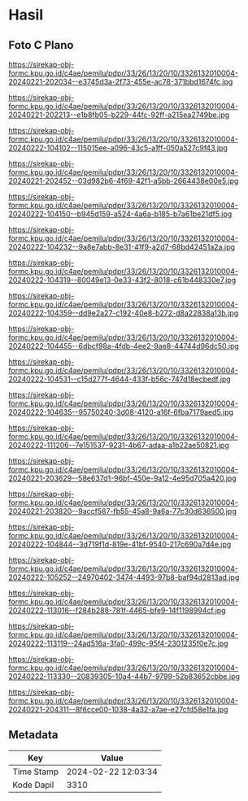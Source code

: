 # Hasil

## Foto C Plano

https://sirekap-obj-formc.kpu.go.id/c4ae/pemilu/pdpr/33/26/13/20/10/3326132010004-20240221-202034--e3745d3a-2f73-455e-ac78-371bbd1674fc.jpg

https://sirekap-obj-formc.kpu.go.id/c4ae/pemilu/pdpr/33/26/13/20/10/3326132010004-20240221-202213--e1b8fb05-b229-44fc-92ff-a215ea2749be.jpg

https://sirekap-obj-formc.kpu.go.id/c4ae/pemilu/pdpr/33/26/13/20/10/3326132010004-20240222-104102--115015ee-a096-43c5-a1ff-050a527c9f43.jpg

https://sirekap-obj-formc.kpu.go.id/c4ae/pemilu/pdpr/33/26/13/20/10/3326132010004-20240221-202452--03d982b6-4f69-42f1-a5bb-2664438e00e5.jpg

https://sirekap-obj-formc.kpu.go.id/c4ae/pemilu/pdpr/33/26/13/20/10/3326132010004-20240222-104150--b945d159-a524-4a6a-b185-b7a61be21df5.jpg

https://sirekap-obj-formc.kpu.go.id/c4ae/pemilu/pdpr/33/26/13/20/10/3326132010004-20240222-104232--9a8e7abb-8e31-41f9-a2d7-68bd42451a2a.jpg

https://sirekap-obj-formc.kpu.go.id/c4ae/pemilu/pdpr/33/26/13/20/10/3326132010004-20240222-104319--80049e13-0e33-43f2-8018-c61b448330e7.jpg

https://sirekap-obj-formc.kpu.go.id/c4ae/pemilu/pdpr/33/26/13/20/10/3326132010004-20240222-104359--dd9e2a27-c192-40e8-b272-d8a22838a13b.jpg

https://sirekap-obj-formc.kpu.go.id/c4ae/pemilu/pdpr/33/26/13/20/10/3326132010004-20240222-104455--6dbcf98a-4fdb-4ee2-9ae8-44744d96dc50.jpg

https://sirekap-obj-formc.kpu.go.id/c4ae/pemilu/pdpr/33/26/13/20/10/3326132010004-20240222-104531--c15d277f-4644-433f-b56c-747d18ecbedf.jpg

https://sirekap-obj-formc.kpu.go.id/c4ae/pemilu/pdpr/33/26/13/20/10/3326132010004-20240222-104635--95750240-3d08-4120-a16f-6fba7179aed5.jpg

https://sirekap-obj-formc.kpu.go.id/c4ae/pemilu/pdpr/33/26/13/20/10/3326132010004-20240222-111206--7e151537-9231-4b67-adaa-a1b22ae50821.jpg

https://sirekap-obj-formc.kpu.go.id/c4ae/pemilu/pdpr/33/26/13/20/10/3326132010004-20240221-203629--58e637d1-96bf-450e-9a12-4e95d705a420.jpg

https://sirekap-obj-formc.kpu.go.id/c4ae/pemilu/pdpr/33/26/13/20/10/3326132010004-20240221-203820--9accf587-fb55-45a8-9a6a-77c30d636500.jpg

https://sirekap-obj-formc.kpu.go.id/c4ae/pemilu/pdpr/33/26/13/20/10/3326132010004-20240222-104844--3d719f1d-819e-41bf-9540-217c690a7d4e.jpg

https://sirekap-obj-formc.kpu.go.id/c4ae/pemilu/pdpr/33/26/13/20/10/3326132010004-20240222-105252--24970402-3474-4493-97b8-baf94d2813ad.jpg

https://sirekap-obj-formc.kpu.go.id/c4ae/pemilu/pdpr/33/26/13/20/10/3326132010004-20240222-113016--f284b288-781f-4465-bfe9-14f1198994cf.jpg

https://sirekap-obj-formc.kpu.go.id/c4ae/pemilu/pdpr/33/26/13/20/10/3326132010004-20240222-113119--24ad516a-3fa0-499c-95f4-2301235f0e7c.jpg

https://sirekap-obj-formc.kpu.go.id/c4ae/pemilu/pdpr/33/26/13/20/10/3326132010004-20240222-113330--20839305-10a4-44b7-9799-52b83652cbbe.jpg

https://sirekap-obj-formc.kpu.go.id/c4ae/pemilu/pdpr/33/26/13/20/10/3326132010004-20240221-204311--8f6cce00-1038-4a32-a7ae-e27cfd58e1fa.jpg


## Metadata

| Key        | Value               |
| ---------- | ------------------- |
| Time Stamp | 2024-02-22 12:03:34 |
| Kode Dapil | 3310                |



